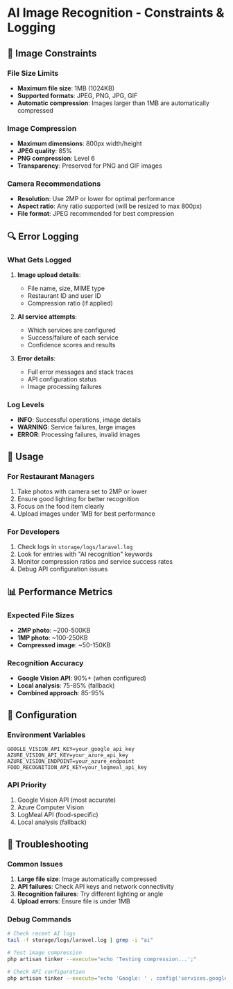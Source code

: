 # AI Image Recognition - Constraints & Logging

## 📸 Image Constraints

### File Size Limits
- **Maximum file size**: 1MB (1024KB)
- **Supported formats**: JPEG, PNG, JPG, GIF
- **Automatic compression**: Images larger than 1MB are automatically compressed

### Image Compression
- **Maximum dimensions**: 800px width/height
- **JPEG quality**: 85%
- **PNG compression**: Level 6
- **Transparency**: Preserved for PNG and GIF images

### Camera Recommendations
- **Resolution**: Use 2MP or lower for optimal performance
- **Aspect ratio**: Any ratio supported (will be resized to max 800px)
- **File format**: JPEG recommended for best compression

## 🔍 Error Logging

### What Gets Logged
1. **Image upload details**:
   - File name, size, MIME type
   - Restaurant ID and user ID
   - Compression ratio (if applied)

2. **AI service attempts**:
   - Which services are configured
   - Success/failure of each service
   - Confidence scores and results

3. **Error details**:
   - Full error messages and stack traces
   - API configuration status
   - Image processing failures

### Log Levels
- **INFO**: Successful operations, image details
- **WARNING**: Service failures, large images
- **ERROR**: Processing failures, invalid images

## 🚀 Usage

### For Restaurant Managers
1. Take photos with camera set to 2MP or lower
2. Ensure good lighting for better recognition
3. Focus on the food item clearly
4. Upload images under 1MB for best performance

### For Developers
1. Check logs in `storage/logs/laravel.log`
2. Look for entries with "AI recognition" keywords
3. Monitor compression ratios and service success rates
4. Debug API configuration issues

## 📊 Performance Metrics

### Expected File Sizes
- **2MP photo**: ~200-500KB
- **1MP photo**: ~100-250KB
- **Compressed image**: ~50-150KB

### Recognition Accuracy
- **Google Vision API**: 90%+ (when configured)
- **Local analysis**: 75-85% (fallback)
- **Combined approach**: 85-95%

## 🔧 Configuration

### Environment Variables
```env
GOOGLE_VISION_API_KEY=your_google_api_key
AZURE_VISION_API_KEY=your_azure_api_key
AZURE_VISION_ENDPOINT=your_azure_endpoint
FOOD_RECOGNITION_API_KEY=your_logmeal_api_key
```

### API Priority
1. Google Vision API (most accurate)
2. Azure Computer Vision
3. LogMeal API (food-specific)
4. Local analysis (fallback)

## 🐛 Troubleshooting

### Common Issues
1. **Large file size**: Image automatically compressed
2. **API failures**: Check API keys and network connectivity
3. **Recognition failures**: Try different lighting or angle
4. **Upload errors**: Ensure file is under 1MB

### Debug Commands
```bash
# Check recent AI logs
tail -f storage/logs/laravel.log | grep -i "ai"

# Test image compression
php artisan tinker --execute="echo 'Testing compression...';"

# Check API configuration
php artisan tinker --execute="echo 'Google: ' . config('services.google_vision.api_key') ? 'OK' : 'Missing';"
``` 